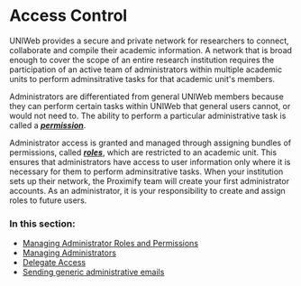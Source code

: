 # Access Control

UNIWeb provides a secure and private network for researchers to connect, collaborate and compile their academic information. A network that is broad enough to cover the scope of an entire research institution requires the participation of an active team of administrators within multiple academic units to perform adminsitrative tasks for that academic unit's members.

Administrators are differentiated from general UNIWeb members because they can perform certain tasks within UNIWeb that general users cannot, or would not need to. The ability to perform a particular administrative task is called a [_**permission**_](managing-administrator-roles-and-permissions.md#administrator-permissions).

Administrator access is granted and managed through assigning bundles of permissions, called [_**roles**_](managing-administrator-roles-and-permissions.md#creating-administrator-roles), which are restricted to an academic unit. This ensures that administrators have access to user information only where it is necessary for them to perform adminsitrative tasks. When your institution sets up their network, the Proximify team will create your first administrator accounts. As an administrator, it is your responsibility to create and assign roles to future users.

### In this section:

* [Managing Administrator Roles and Permissions](managing-administrator-roles-and-permissions.md)
* [Managing Administrators](managing-administrators.md)
* [Delegate Access](delegate-access.md)
* [Sending generic administrative emails](sending-generic-administrative-emails.md)


